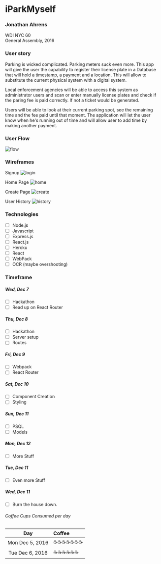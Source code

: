 # iParkMyself
### Jonathan Ahrens  
WDI NYC 60  
General Assembly, 2016  

### User story
Parking is wicked complicated. Parking meters suck even more. This app will give the user the capability to register their license plate in a Database that will hold a timestamp, a payment and a location. This will allow to substitute the current physical system with a digital system.

Local enforcement agencies will be able to access this system as administrator users and scan or enter manually license plates and check if the paring fee is paid correctly. If not a ticket would be generated.

Users will be able to look at their current parking spot, see the remaining time and the fee paid until that moment. The application will let the user know when he's running out of time and will allow user to add time by making another payment.

### User Flow
![flow](./images/readme/userFlow.jpg)

### Wireframes
Signup
![login](./images/readme/login.jpg)

Home Page
![home](./images/readme/home.jpg)

Create Page
![create](./images/readme/create.jpg)

User History
![history](./images/readme/History.jpg)




### Technologies
- [ ] Node.js
- [ ] Javascript
- [ ] Express.js
- [ ] React.js
- [ ] Heroku
- [ ] React
- [ ] WebPack
- [ ] OCR (maybe overshooting)

### Timeframe
##### Wed, Dec 7
- [ ] Hackathon
- [ ] Read up on React Router

##### Thu, Dec 8
- [ ] Hackathon
- [ ] Server setup
- [ ] Routes

##### Fri, Dec 9
- [ ] Webpack
- [ ] React Router

##### Sat, Dec 10
- [ ] Component Creation
- [ ] Styling

##### Sun, Dec 11
- [ ] PSQL
- [ ] Models

##### Mon, Dec 12
- [ ] More Stuff

##### Tue, Dec 11
- [ ] Even more Stuff

##### Wed, Dec 11
- [ ] Burn the house down.



###### Coffee Cups Consumed per day
Day | Coffee
:---: | :---
Mon Dec 5, 2016 | ☕☕☕☕☕☕☕
Tue Dec 6, 2016 | ☕☕☕☕☕☕

